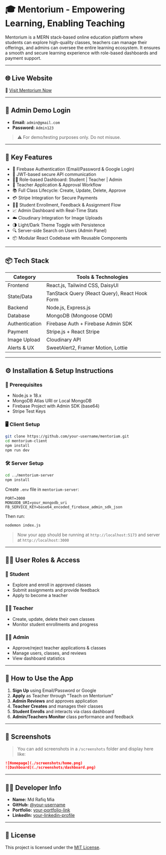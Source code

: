 # 🎓 Mentorium - Empowering Learning, Enabling Teaching

Mentorium is a MERN stack-based online education platform where students can explore high-quality classes, teachers can manage their offerings, and admins can oversee the entire learning ecosystem. It ensures a smooth and secure learning experience with role-based dashboards and payment support.

---

## 🌐 Live Website

🔗 [Visit Mentorium Now](https://rafiqmia-mentorium.netlify.app/)

---

## 🔐 Admin Demo Login

- **Email:** `admin@gmail.com`
- **Password:** `Admin123`

> ⚠️ For demo/testing purposes only. Do not misuse.

---

## 🚀 Key Features

- 🔐 Firebase Authentication (Email/Password & Google Login)
- 🔁 JWT-based secure API communication
- 🧑‍💼 Role-based Dashboard: Student | Teacher | Admin
- 📝 Teacher Application & Approval Workflow
- 📚 Full Class Lifecycle: Create, Update, Delete, Approve
- 💳 Stripe Integration for Secure Payments
- 🧑‍🎓 Student Enrollment, Feedback & Assignment Flow
- 📈 Admin Dashboard with Real-Time Stats
- ☁️ Cloudinary Integration for Image Uploads
- 🌗 Light/Dark Theme Toggle with Persistence
- 🔍 Server-side Search on Users (Admin Panel)
- 📦 Modular React Codebase with Reusable Components

---

## 📦 Tech Stack

| Category       | Tools & Technologies                          |
| -------------- | --------------------------------------------- |
| Frontend       | React.js, Tailwind CSS, DaisyUI               |
| State/Data     | TanStack Query (React Query), React Hook Form |
| Backend        | Node.js, Express.js                           |
| Database       | MongoDB (Mongoose ODM)                        |
| Authentication | Firebase Auth + Firebase Admin SDK            |
| Payment        | Stripe.js + React Stripe                      |
| Image Upload   | Cloudinary API                                |
| Alerts & UX    | SweetAlert2, Framer Motion, Lottie            |

---

## ⚙️ Installation & Setup Instructions

### 🔧 Prerequisites

- Node.js ≥ 18.x
- MongoDB Atlas URI or Local MongoDB
- Firebase Project with Admin SDK (base64)
- Stripe Test Keys

### 🖥 Client Setup

```bash
git clone https://github.com/your-username/mentorium.git
cd mentorium-client
npm install
npm run dev
```

### 🛠 Server Setup

```bash
cd ../mentorium-server
npm install
```

Create `.env` file in `mentorium-server`:

```
PORT=3000
MONGODB_URI=your_mongodb_uri
FB_SERVICE_KEY=base64_encoded_firebase_admin_sdk_json
```

Then run:

```bash
nodemon index.js
```

> Now your app should be running at `http://localhost:5173` and server at `http://localhost:3000`

---

## 🧑‍💻 User Roles & Access

### 👤 Student

- Explore and enroll in approved classes
- Submit assignments and provide feedback
- Apply to become a teacher

### 👩‍🏫 Teacher

- Create, update, delete their own classes
- Monitor student enrollments and progress

### 👨‍💼 Admin

- Approve/reject teacher applications & classes
- Manage users, classes, and reviews
- View dashboard statistics

---

## 🧪 How to Use the App

1. **Sign Up** using Email/Password or Google
2. **Apply** as Teacher through "Teach on Mentorium"
3. **Admin Reviews** and approves application
4. **Teacher Creates** and manages their classes
5. **Student Enrolls** and interacts via class dashboard
6. **Admin/Teachers Monitor** class performance and feedback

---

## 📸 Screenshots

> You can add screenshots in a `/screenshots` folder and display here like:

```md
![Homepage](./screenshots/home.png)
![Dashboard](./screenshots/dashboard.png)
```

---

## 🙋‍♂️ Developer Info

- **Name:** Md Rafiq Mia
- **GitHub:** [@your-username](https://github.com/rafiqmia65)
- **Portfolio:** [your-portfolio-link](https://rafiqmia.netlify.app/)
- **LinkedIn:** [your-linkedin-profile](https://www.linkedin.com/in/rafiqmia65/)

---

## 📃 License

This project is licensed under the [MIT License](LICENSE).
